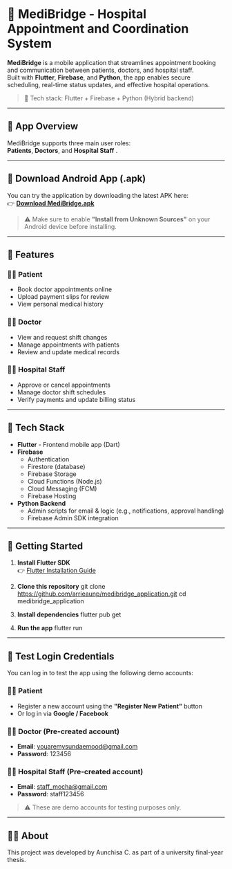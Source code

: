 # 🏥 MediBridge - Hospital Appointment and Coordination System

**MediBridge** is a mobile application that streamlines appointment booking and communication between patients, doctors, and hospital staff.  
Built with **Flutter**, **Firebase**, and **Python**, the app enables secure scheduling, real-time status updates, and effective hospital operations.

> 🔐 Tech stack: Flutter + Firebase + Python (Hybrid backend)

---

## 📸 App Overview

MediBridge supports three main user roles:  
**Patients**, **Doctors**, and **Hospital Staff** .

---

## 📱 Download Android App (.apk)

You can try the application by downloading the latest APK here:  
👉 [**Download MediBridge.apk**](https://github.com/arrieaunp/medibridge_application/releases/latest/download/MediBridge.apk)

> ⚠️ Make sure to enable **"Install from Unknown Sources"** on your Android device before installing.

---

## 🔧 Features

### 🧑‍🦰 Patient
- Book doctor appointments online
- Upload payment slips for review
- View personal medical history

### 👨‍⚕️ Doctor
- View and request shift changes
- Manage appointments with patients
- Review and update medical records

### 🧑‍💼 Hospital Staff
- Approve or cancel appointments
- Manage doctor shift schedules
- Verify payments and update billing status

---

## 🧱 Tech Stack

- **Flutter** - Frontend mobile app (Dart)
- **Firebase**
  - Authentication
  - Firestore (database)
  - Firebase Storage
  - Cloud Functions (Node.js)
  - Cloud Messaging (FCM)
  - Firebase Hosting
- **Python Backend**
  - Admin scripts for email & logic (e.g., notifications, approval handling)
  - Firebase Admin SDK integration

---

## 🚀 Getting Started

1. **Install Flutter SDK**  
   👉 [Flutter Installation Guide](https://docs.flutter.dev/get-started/install)

2. **Clone this repository**
   git clone https://github.com/arrieaunp/medibridge_application.git
   cd medibridge_application

3. **Install dependencies**
flutter pub get

4. **Run the app**
flutter run

---

## 🔐 Test Login Credentials

You can log in to test the app using the following demo accounts:

### 🧑‍🦰 Patient
- Register a new account using the **"Register New Patient"** button
- Or log in via **Google / Facebook**

### 👨‍⚕️ Doctor (Pre-created account)
- **Email**: youaremysundaemood@gmail.com  
- **Password**: 123456

### 🧑‍💼 Hospital Staff (Pre-created account)
- **Email**: staff_mocha@gmail.com  
- **Password**: staff123456

> ⚠️ These are demo accounts for testing purposes only.

---

## 👩‍🎓 About
This project was developed by Aunchisa C. as part of a university final-year thesis.


